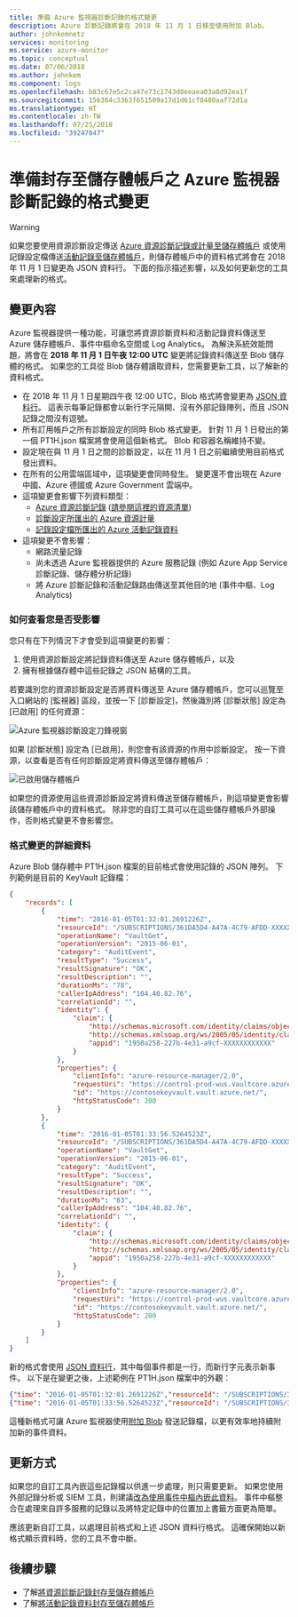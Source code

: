 ```yaml
---
title: 準備 Azure 監視器診斷記錄的格式變更
description: Azure 診斷記錄將會在 2018 年 11 月 1 日移至使用附加 Blob。
author: johnkemnetz
services: monitoring
ms.service: azure-monitor
ms.topic: conceptual
ms.date: 07/06/2018
ms.author: johnkem
ms.component: logs
ms.openlocfilehash: b83c67e5c2ca47e73c1743d8eeaea03a8d92ea1f
ms.sourcegitcommit: 156364c3363f651509a17d1d61cf8480aaf72d1a
ms.translationtype: HT
ms.contentlocale: zh-TW
ms.lasthandoff: 07/25/2018
ms.locfileid: "39247847"
---
```

# <a name="prepare-for-format-change-to-azure-monitor-diagnostic-logs-archived-to-a-storage-account"></a>準備封存至儲存體帳戶之 Azure 監視器診斷記錄的格式變更

> [!WARNING]
> 如果您要使用資源診斷設定傳送 [Azure 資源診斷記錄或計量至儲存體帳戶](./monitoring-archive-diagnostic-logs.md) 或使用記錄設定檔傳送[活動記錄至儲存體帳戶](./monitoring-archive-activity-log.md)，則儲存體帳戶中的資料格式將會在 2018 年 11 月 1 日變更為 JSON 資料行。 下面的指示描述影響，以及如何更新您的工具來處理新的格式。 
>
> 

## <a name="what-is-changing"></a>變更內容

Azure 監視器提供一種功能，可讓您將資源診斷資料和活動記錄資料傳送至 Azure 儲存體帳戶、事件中樞命名空間或 Log Analytics。 為解決系統效能問題，將會在 **2018 年 11 月 1 日午夜 12:00 UTC** 變更將記錄資料傳送至 Blob 儲存體的格式。 如果您的工具從 Blob 儲存體讀取資料，您需要更新工具，以了解新的資料格式。

* 在 2018 年 11 月 1 日星期四午夜 12:00 UTC，Blob 格式將會變更為 [JSON 資料行](http://jsonlines.org/)。 這表示每筆記錄都會以新行字元隔開、沒有外部記錄陣列，而且 JSON 記錄之間沒有逗號。
* 所有訂用帳戶之所有診斷設定的同時 Blob 格式變更。 針對 11 月 1 日發出的第一個 PT1H.json 檔案將會使用這個新格式。 Blob 和容器名稱維持不變。
* 設定現在與 11 月 1 日之間的診斷設定，以在 11 月 1 日之前繼續使用目前格式發出資料。
* 在所有的公用雲端區域中，這項變更會同時發生。 變更還不會出現在 Azure 中國、Azure 德國或 Azure Government 雲端中。
* 這項變更會影響下列資料類型：
  * [Azure 資源診斷記錄](./monitoring-archive-diagnostic-logs.md) ([請參閱這裡的資源清單](./monitoring-diagnostic-logs-schema.md))
  * [診斷設定所匯出的 Azure 資源計量](./monitoring-overview-of-diagnostic-logs.md#diagnostic-settings)
  * [記錄設定檔所匯出的 Azure 活動記錄資料](./monitoring-archive-activity-log.md)
* 這項變更不會影響：
  * 網路流量記錄
  * 尚未透過 Azure 監視器提供的 Azure 服務記錄 (例如 Azure App Service 診斷記錄、儲存體分析記錄)
  * 將 Azure 診斷記錄和活動記錄路由傳送至其他目的地 (事件中樞、Log Analytics)

### <a name="how-to-see-if-you-are-impacted"></a>如何查看您是否受影響

您只有在下列情況下才會受到這項變更的影響：
1. 使用資源診斷設定將記錄資料傳送至 Azure 儲存體帳戶，以及
2. 擁有根據儲存體中這些記錄之 JSON 結構的工具。
 
若要識別您的資源診斷設定是否將資料傳送至 Azure 儲存體帳戶，您可以巡覽至入口網站的 [監視器] 區段，並按一下 [診斷設定]，然後識別將 [診斷狀態] 設定為 [已啟用] 的任何資源：

![Azure 監視器診斷設定刀鋒視窗](./media/monitor-diagnostic-logs-append-blobs\portal-diag-settings.png)

如果 [診斷狀態] 設定為 [已啟用]，則您會有該資源的作用中診斷設定。 按一下資源，以查看是否有任何診斷設定將資料傳送至儲存體帳戶：

![已啟用儲存體帳戶](./media/monitor-diagnostic-logs-append-blobs\portal-storage-enabled.png)

如果您的資源使用這些資源診斷設定將資料傳送至儲存體帳戶，則這項變更會影響該儲存體帳戶中的資料格式。 除非您的自訂工具可以在這些儲存體帳戶外部操作，否則格式變更不會影響您。

### <a name="details-of-the-format-change"></a>格式變更的詳細資料

Azure Blob 儲存體中 PT1H.json 檔案的目前格式會使用記錄的 JSON 陣列。 下列範例是目前的 KeyVault 記錄檔：

```json
{
    "records": [
        {
            "time": "2016-01-05T01:32:01.2691226Z",
            "resourceId": "/SUBSCRIPTIONS/361DA5D4-A47A-4C79-AFDD-XXXXXXXXXXXX/RESOURCEGROUPS/CONTOSOGROUP/PROVIDERS/MICROSOFT.KEYVAULT/VAULTS/CONTOSOKEYVAULT",
            "operationName": "VaultGet",
            "operationVersion": "2015-06-01",
            "category": "AuditEvent",
            "resultType": "Success",
            "resultSignature": "OK",
            "resultDescription": "",
            "durationMs": "78",
            "callerIpAddress": "104.40.82.76",
            "correlationId": "",
            "identity": {
                "claim": {
                    "http://schemas.microsoft.com/identity/claims/objectidentifier": "d9da5048-2737-4770-bd64-XXXXXXXXXXXX",
                    "http://schemas.xmlsoap.org/ws/2005/05/identity/claims/upn": "live.com#username@outlook.com",
                    "appid": "1950a258-227b-4e31-a9cf-XXXXXXXXXXXX"
                }
            },
            "properties": {
                "clientInfo": "azure-resource-manager/2.0",
                "requestUri": "https://control-prod-wus.vaultcore.azure.net/subscriptions/361da5d4-a47a-4c79-afdd-XXXXXXXXXXXX/resourcegroups/contosoresourcegroup/providers/Microsoft.KeyVault/vaults/contosokeyvault?api-version=2015-06-01",
                "id": "https://contosokeyvault.vault.azure.net/",
                "httpStatusCode": 200
            }
        },
        {
            "time": "2016-01-05T01:33:56.5264523Z",
            "resourceId": "/SUBSCRIPTIONS/361DA5D4-A47A-4C79-AFDD-XXXXXXXXXXXX/RESOURCEGROUPS/CONTOSOGROUP/PROVIDERS/MICROSOFT.KEYVAULT/VAULTS/CONTOSOKEYVAULT",
            "operationName": "VaultGet",
            "operationVersion": "2015-06-01",
            "category": "AuditEvent",
            "resultType": "Success",
            "resultSignature": "OK",
            "resultDescription": "",
            "durationMs": "83",
            "callerIpAddress": "104.40.82.76",
            "correlationId": "",
            "identity": {
                "claim": {
                    "http://schemas.microsoft.com/identity/claims/objectidentifier": "d9da5048-2737-4770-bd64-XXXXXXXXXXXX",
                    "http://schemas.xmlsoap.org/ws/2005/05/identity/claims/upn": "live.com#username@outlook.com",
                    "appid": "1950a258-227b-4e31-a9cf-XXXXXXXXXXXX"
                }
            },
            "properties": {
                "clientInfo": "azure-resource-manager/2.0",
                "requestUri": "https://control-prod-wus.vaultcore.azure.net/subscriptions/361da5d4-a47a-4c79-afdd-XXXXXXXXXXXX/resourcegroups/contosoresourcegroup/providers/Microsoft.KeyVault/vaults/contosokeyvault?api-version=2015-06-01",
                "id": "https://contosokeyvault.vault.azure.net/",
                "httpStatusCode": 200
            }
        }
    ]
}
```

新的格式會使用 [JSON 資料行](http://jsonlines.org/)，其中每個事件都是一行，而新行字元表示新事件。 以下是在變更之後，上述範例在 PT1H.json 檔案中的外觀：

```json
{"time": "2016-01-05T01:32:01.2691226Z","resourceId": "/SUBSCRIPTIONS/361DA5D4-A47A-4C79-AFDD-XXXXXXXXXXXX/RESOURCEGROUPS/CONTOSOGROUP/PROVIDERS/MICROSOFT.KEYVAULT/VAULTS/CONTOSOKEYVAULT","operationName": "VaultGet","operationVersion": "2015-06-01","category": "AuditEvent","resultType": "Success","resultSignature": "OK","resultDescription": "","durationMs": "78","callerIpAddress": "104.40.82.76","correlationId": "","identity": {"claim": {"http://schemas.microsoft.com/identity/claims/objectidentifier": "d9da5048-2737-4770-bd64-XXXXXXXXXXXX","http://schemas.xmlsoap.org/ws/2005/05/identity/claims/upn": "live.com#username@outlook.com","appid": "1950a258-227b-4e31-a9cf-XXXXXXXXXXXX"}},"properties": {"clientInfo": "azure-resource-manager/2.0","requestUri": "https://control-prod-wus.vaultcore.azure.net/subscriptions/361da5d4-a47a-4c79-afdd-XXXXXXXXXXXX/resourcegroups/contosoresourcegroup/providers/Microsoft.KeyVault/vaults/contosokeyvault?api-version=2015-06-01","id": "https://contosokeyvault.vault.azure.net/","httpStatusCode": 200}}
{"time": "2016-01-05T01:33:56.5264523Z","resourceId": "/SUBSCRIPTIONS/361DA5D4-A47A-4C79-AFDD-XXXXXXXXXXXX/RESOURCEGROUPS/CONTOSOGROUP/PROVIDERS/MICROSOFT.KEYVAULT/VAULTS/CONTOSOKEYVAULT","operationName": "VaultGet","operationVersion": "2015-06-01","category": "AuditEvent","resultType": "Success","resultSignature": "OK","resultDescription": "","durationMs": "83","callerIpAddress": "104.40.82.76","correlationId": "","identity": {"claim": {"http://schemas.microsoft.com/identity/claims/objectidentifier": "d9da5048-2737-4770-bd64-XXXXXXXXXXXX","http://schemas.xmlsoap.org/ws/2005/05/identity/claims/upn": "live.com#username@outlook.com","appid": "1950a258-227b-4e31-a9cf-XXXXXXXXXXXX"}},"properties": {"clientInfo": "azure-resource-manager/2.0","requestUri": "https://control-prod-wus.vaultcore.azure.net/subscriptions/361da5d4-a47a-4c79-afdd-XXXXXXXXXXXX/resourcegroups/contosoresourcegroup/providers/Microsoft.KeyVault/vaults/contosokeyvault?api-version=2015-06-01","id": "https://contosokeyvault.vault.azure.net/","httpStatusCode": 200}}
```

這種新格式可讓 Azure 監視器使用[附加 Blob](https://docs.microsoft.com/rest/api/storageservices/understanding-block-blobs--append-blobs--and-page-blobs#about-append-blobs) 發送記錄檔，以更有效率地持續附加新的事件資料。

## <a name="how-to-update"></a>更新方式

如果您的自訂工具內嵌這些記錄檔以供進一步處理，則只需要更新。 如果您使用外部記錄分析或 SIEM 工具，則建議[改為使用事件中樞內嵌此資料](https://azure.microsoft.com/blog/use-azure-monitor-to-integrate-with-siem-tools/)。 事件中樞整合在處理來自許多服務的記錄以及將特定記錄中的位置加上書籤方面更為簡單。

應該更新自訂工具，以處理目前格式和上述 JSON 資料行格式。 這確保開始以新格式顯示資料時，您的工具不會中斷。

## <a name="next-steps"></a>後續步驟

* 了解[將資源診斷記錄封存至儲存體帳戶](./monitoring-archive-diagnostic-logs.md)
* 了解[將活動記錄資料封存至儲存體帳戶](./monitoring-archive-activity-log.md)
